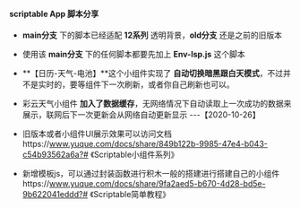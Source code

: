 #### **scriptable App 脚本分享**

- **main分支** 下的脚本已经适配 **12系列** 透明背景，**old分支** 还是之前的旧版本
- 使用该 **main分支** 下的任何脚本都要先加上 **Env-lsp.js** 这个脚本

- **【日历-天气-电池】**这个小组件实现了 **自动切换暗黑跟白天模式**，不过并不是实时的，要等组件下一次刷新，或者你自己刷新也可以。

- 彩云天气小组件 **加入了数据缓存**，无网络情况下自动读取上一次成功的数据来展示，联网后下一次更新会从网络自动更新显示 ---【2020-10-26】
- 旧版本或者小组件UI展示效果可以访问文档https://www.yuque.com/docs/share/849b122b-9985-47e4-b043-c54b93562a6a?# 《Scriptable小组件系列》

- 新增模板js，可以通过封装函数进行积木一般的搭建进行搭建自己的小组件https://www.yuque.com/docs/share/9fa2aed5-b670-4d28-bd5e-9b622041eddd?# 《Scriptable简单教程》
